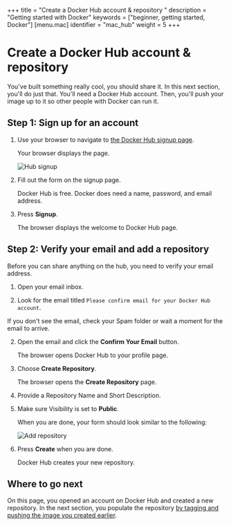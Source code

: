 +++
title = "Create a Docker Hub account & repository "
description = "Getting started with Docker"
keywords = ["beginner, getting started, Docker"]
[menu.mac]
identifier = "mac_hub"
weight = 5
+++

# Create a Docker Hub account & repository

You've built something really cool, you should share it. In this next section,
you'll do just that. You'll need a Docker Hub account. Then, you'll push your
image up to it so other people with Docker can run it.


## Step 1: Sign up for an account

1. Use your browser to navigate to <a href="https://hub.docker.com/?utm_source=getting_started_guide&utm_medium=embedded_MacOSX&utm_campaign=create_docker_hub_account" target="_blank">the Docker Hub signup page</a>.
	
	Your browser displays the page.
	
	  ![Hub signup](/tutimg/hub_signup.png)

2. Fill out the form on the signup page.

	Docker Hub is free. Docker does need a name, password, and email address.
		
3. Press **Signup**.

	The browser displays the welcome to Docker Hub page.
	

## Step 2: Verify your email and add a repository
	
Before you can share anything on the hub, you need to verify your email address.

1. Open your email inbox.

2. Look for the email titled `Please confirm email for your Docker Hub account`.

  If you don't see the email, check your Spam folder or wait a moment for the email to arrive.

2. Open the email and click the **Confirm Your Email** button.

	 The browser opens Docker Hub to your profile page.
	 
4. Choose **Create Repository**.

	The browser opens the **Create Repository** page.
	
5. Provide a Repository Name and Short Description.

6. Make sure Visibility is set to **Public**.

    When you are done, your form should look similar to the following:

    ![Add repository](/tutimg/add_repository.png)

6. Press **Create** when you are done.

	Docker Hub creates your new repository.
		
## Where to go next

On this page, you opened an account on Docker Hub and created a new repository.
In the next section, you populate the repository [by tagging and pushing the
image you created earlier](/mac/step_six).


&nbsp;